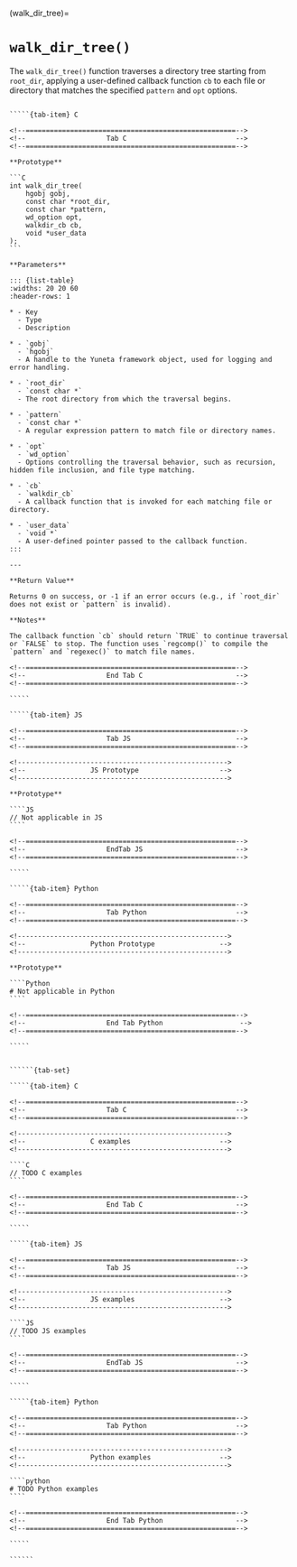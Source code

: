 <!-- ============================================================== -->
(walk_dir_tree)=
# `walk_dir_tree()`
<!-- ============================================================== -->

The `walk_dir_tree()` function traverses a directory tree starting from `root_dir`, applying a user-defined callback function `cb` to each file or directory that matches the specified `pattern` and `opt` options.

<!------------------------------------------------------------>
<!--                    Prototypes                          -->
<!------------------------------------------------------------>

``````{tab-set}

`````{tab-item} C

<!--====================================================-->
<!--                    Tab C                           -->
<!--====================================================-->

**Prototype**

```C
int walk_dir_tree(
    hgobj gobj,
    const char *root_dir,
    const char *pattern,
    wd_option opt,
    walkdir_cb cb,
    void *user_data
);
```

**Parameters**

::: {list-table}
:widths: 20 20 60
:header-rows: 1

* - Key
  - Type
  - Description

* - `gobj`
  - `hgobj`
  - A handle to the Yuneta framework object, used for logging and error handling.

* - `root_dir`
  - `const char *`
  - The root directory from which the traversal begins.

* - `pattern`
  - `const char *`
  - A regular expression pattern to match file or directory names.

* - `opt`
  - `wd_option`
  - Options controlling the traversal behavior, such as recursion, hidden file inclusion, and file type matching.

* - `cb`
  - `walkdir_cb`
  - A callback function that is invoked for each matching file or directory.

* - `user_data`
  - `void *`
  - A user-defined pointer passed to the callback function.
:::

---

**Return Value**

Returns 0 on success, or -1 if an error occurs (e.g., if `root_dir` does not exist or `pattern` is invalid).

**Notes**

The callback function `cb` should return `TRUE` to continue traversal or `FALSE` to stop. The function uses `regcomp()` to compile the `pattern` and `regexec()` to match file names.

<!--====================================================-->
<!--                    End Tab C                       -->
<!--====================================================-->

`````

`````{tab-item} JS

<!--====================================================-->
<!--                    Tab JS                          -->
<!--====================================================-->

<!---------------------------------------------------->
<!--                JS Prototype                    -->
<!---------------------------------------------------->

**Prototype**

````JS
// Not applicable in JS
````

<!--====================================================-->
<!--                    EndTab JS                       -->
<!--====================================================-->

`````

`````{tab-item} Python

<!--====================================================-->
<!--                    Tab Python                      -->
<!--====================================================-->

<!---------------------------------------------------->
<!--                Python Prototype                -->
<!---------------------------------------------------->

**Prototype**

````Python
# Not applicable in Python
````

<!--====================================================-->
<!--                    End Tab Python                   -->
<!--====================================================-->

`````

``````

<!------------------------------------------------------------>
<!--                    Examples                            -->
<!------------------------------------------------------------>

```````{dropdown} Examples

``````{tab-set}

`````{tab-item} C

<!--====================================================-->
<!--                    Tab C                           -->
<!--====================================================-->

<!---------------------------------------------------->
<!--                C examples                      -->
<!---------------------------------------------------->

````C
// TODO C examples
````

<!--====================================================-->
<!--                    End Tab C                       -->
<!--====================================================-->

`````

`````{tab-item} JS

<!--====================================================-->
<!--                    Tab JS                          -->
<!--====================================================-->

<!---------------------------------------------------->
<!--                JS examples                     -->
<!---------------------------------------------------->

````JS
// TODO JS examples
````

<!--====================================================-->
<!--                    EndTab JS                       -->
<!--====================================================-->

`````

`````{tab-item} Python

<!--====================================================-->
<!--                    Tab Python                      -->
<!--====================================================-->

<!---------------------------------------------------->
<!--                Python examples                 -->
<!---------------------------------------------------->

````python
# TODO Python examples
````

<!--====================================================-->
<!--                    End Tab Python                  -->
<!--====================================================-->

`````

``````

```````
